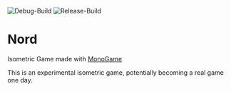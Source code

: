 ![Debug-Build](https://github.com/deccer/Nord/workflows/Debug-Build/badge.svg) ![Release-Build](https://github.com/deccer/Nord/workflows/Release-Build/badge.svg)
# Nord

Isometric Game made with [MonoGame](https://github.com/MonoGame/MonoGame)

This is an experimental isometric game, potentially becoming a real game one day.

